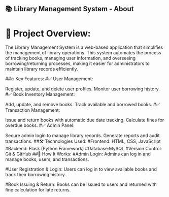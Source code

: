 ## 📚 Library Management System - About
# 🎯 Project Overview:
The Library Management System is a web-based application that simplifies the management of library operations. This system automates the process of tracking books, managing user information, and overseeing borrowing/returning processes, making it easier for administrators to maintain library records efficiently.

##🔥 Key Features:
#✅ User Management:

Register, update, and delete user profiles.
Monitor user borrowing history.
#✅ Book Inventory Management:

Add, update, and remove books.
Track available and borrowed books.
#✅ Transaction Management:

Issue and return books with automatic due date tracking.
Calculate fines for overdue books.
#✅ Admin Panel:

Secure admin login to manage library records.
Generate reports and audit transactions.
##🛠️ Technologies Used:
#Frontend: HTML, CSS, JavaScript
#Backend: Flask (Python Framework)
#Database:MySQL
#Version Control: Git & GitHub
##🚀 How It Works:
#Admin Login:
Admins can log in and manage books, users, and transactions.

#User Registration & Login:
Users can log in to view available books and track their borrowing history.

#Book Issuing & Return:
Books can be issued to users and returned with fine calculation for late returns.
